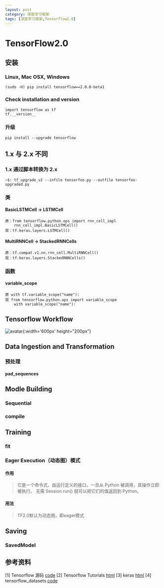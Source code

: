 ```yaml
---
layout: post
category: 深度学习框架
tags: [深度学习框架,Tensorflow2.0]
---
```


TensorFlow2.0
===============

## 安装

### Linux, Mac OSX, Windows

	(sudo -H) pip install tensorflow==2.0.0-beta1

### Check installation and version

	import tensorflow as tf
	tf.__version__

### 升级

	pip install --upgrade tensorflow

## 1.x 与 2.x 不同

### 1.x 通过脚本转换为 2.x

	~$: tf_upgrade_v2 --infile tensorfoo.py --outfile tensorfoo-upgraded.py

### 类

#### BasicLSTMCell -> LSTMCell

	原：from tensorflow.python.ops import rnn_cell_impl
	    rnn_cell_impl.BasicLSTMCell()
	现：tf.keras.layers.LSTMCell()

#### MultiRNNCell -> StackedRNNCells
	
	原：tf.compat.v1.nn.rnn_cell.MultiRNNCell()
	现：tf.keras.layers.StackedRNNCells()

### 函数

#### variable_scope

	原 with tf.variable_scope("name"):
	现 from tensorflow.python.ops import variable_scope
		with variable_scope("name"):

## Tensorflow Workflow

![avatar](https://gwfp.github.io/static/images/19/06/07/tensorflow_workflow.png){:width='600px' height="200px"}

## Data Ingestion and Transformation

### 预处理

#### pad_sequences

## Modle Building

### Sequential

### compile

## Training

### fit 

### Eager Execution（动态图）模式

#### 作用

> 它是一个命令式、由运行定义的接口，一旦从 Python 被调用，其操作立即被执行。
  无需 Session.run() 就可以把它们的值返回到 Python。

#### 用法

> TF2.0默认为动态图，即eager模式

## Saving

### SavedModel

## 参考资料

[1] Tensorflow 源码 [code](https://github.com/tensorflow/tensorflow/tree/master/tensorflow/python)
[2] Tensorflow Tutorials [html](https://tensorflow.google.cn/beta)
[3] keras [html](https://keras.io)
[4] tensorflow_datasets [code](https://github.com/tensorflow/datasets/tree/master/tensorflow_datasets)
	


